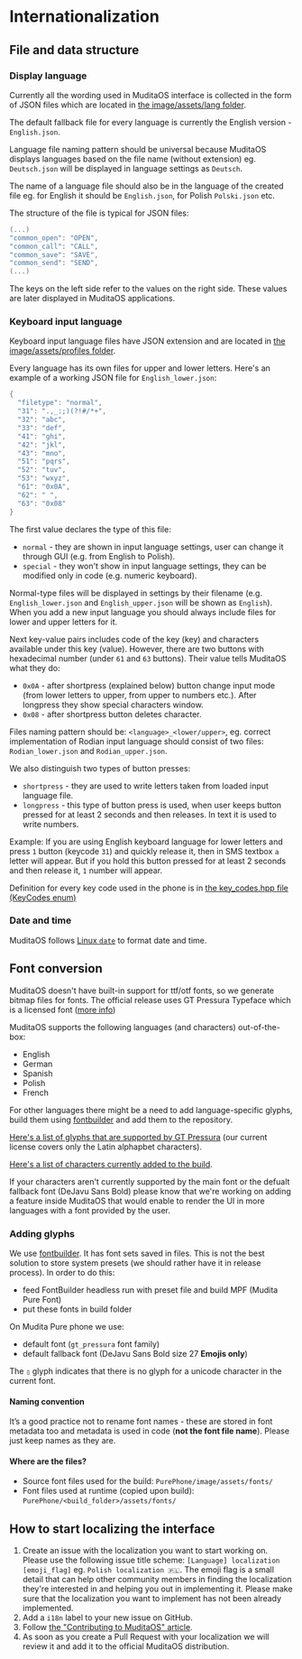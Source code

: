 # Internationalization

## File and data structure

### Display language
Currently all the wording used in MuditaOS interface is collected in the form of JSON files which are located in [the image/assets/lang folder](../image/assets/lang/).

The default fallback file for every language is currently the English version - `English.json`.

Language file naming pattern should be universal because MuditaOS displays languages based on the file name (without extension) eg. `Deutsch.json` will be displayed in language settings as `Deutsch`.

The name of a language file should also be in the language of the created file eg. for English it should be `English.json`, for Polish `Polski.json` etc.

The structure of the file is typical for JSON files:
```c++
(...)
"common_open": "OPEN",
"common_call": "CALL",
"common_save": "SAVE",
"common_send": "SEND",
(...)
```
The keys on the left side refer to the values on the right side. These values are later displayed in MuditaOS applications.

### Keyboard input language

Keyboard input language files have JSON extension and are located in [the image/assets/profiles folder](../image/assets/profiles/).

Every language has its own files for upper and lower letters. Here's an example of a working JSON file for `English_lower.json`:
```c++
{
  "filetype": "normal",
  "31": ".,_:;)(?!#/*+",
  "32": "abc",
  "33": "def",
  "41": "ghi",
  "42": "jkl",
  "43": "mno",
  "51": "pqrs",
  "52": "tuv",
  "53": "wxyz",
  "61": "0x0A",
  "62": " ",
  "63": "0x08"
}
```
The first value declares the type of this file:
- `normal` - they are shown in input language settings, user can change it through GUI (e.g. from English to Polish).
- `special` - they won't show in input language settings, they can be modified only in code (e.g. numeric keyboard).

Normal-type files will be displayed in settings by their filename (e.g. `English_lower.json` and `English_upper.json` will be shown as `English`). When you add a new input language you should always include files for lower and upper letters for it.

Next key-value pairs includes code of the key (key) and characters available under this key (value). However, there are two buttons with hexadecimal number (under `61` and `63` buttons). Their value tells MuditaOS what they do:
- `0x0A` - after shortpress (explained below) button change input mode (from lower letters to upper, from upper to numbers etc.). After longpress they show special characters window.
- `0x08` - after shortpress button deletes character.

Files naming pattern should be: `<language>_<lower/upper>`, eg. correct implementation of Rodian input language should consist of two files: `Rodian_lower.json` and `Rodian_upper.json`.

We also distinguish two types of button presses:
- `shortpress` - they are used to write letters taken from loaded input language file.
- `longpress` - this type of button press is used, when user keeps button pressed for at least 2 seconds and then releases. In text it is used to write numbers.

Example: If you are using English keyboard language for lower letters and press `1` button (keycode `31`) and quickly release it, then in SMS textbox `a` letter will appear. But if you hold this button pressed for at least 2 seconds and then release it, `1` number will appear.

Definition for every key code used in the phone is in [the key_codes.hpp file (KeyCodes enum)](../module-bsp/bsp/keyboard/key_codes.hpp)

### Date and time

MuditaOS follows [Linux `date`](https://man7.org/linux/man-pages/man1/date.1.html) to format date and time.

## Font conversion

MuditaOS doesn't have built-in support for ttf/otf fonts, so we generate bitmap files for fonts. The official release uses GT Pressura Typeface which is a licensed font ([more info](../LICENSE.md))

MuditaOS supports the following languages (and characters) out-of-the-box:

- English
- German 
- Spanish 
- Polish
- French

For other languages there might be a need to add language-specific glyphs, build them using [fontbuilder](https://github.com/mudita/fontbuilder) and add them to the repository.

[Here's a list of glyphs that are supported by GT Pressura](https://www.grillitype.com/api/storage/app/uploads/public/5b6/c52/16b/5b6c5216b40a8675629257.pdf) (our current license covers only the Latin alphapbet characters).

[Here's a list of characters currently added to the build](https://github.com/mudita/fontbuilder/blob/master/charset.txt).

If your characters aren't currently supported by the main font or the defualt fallback font (DeJavu Sans Bold) please know that we're working on adding a feature inside MuditaOS that would enable to render the UI in more languages with a font provided by the user.

### Adding glyphs

We use [fontbuilder](https://github.com/mudita/fontbuilder). It has font sets saved in files. This is not the best solution to store system presets (we should rather have it in release process). In order to do this:

- feed FontBuilder headless run with preset file and build MPF (Mudita Pure Font)
- put these fonts in build folder

On Mudita Pure phone we use:

- default font (`gt_pressura` font family)
- default fallback font (DeJavu Sans Bold size 27 **Emojis only**)

The `▯` glyph indicates that there is no glyph for a unicode character in the current font.

#### Naming convention

It’s a good practice not to rename font names - these are stored in font metadata too and metadata is used in code (**not the font file name**). Please just keep names as they are.

#### Where are the files?

- Source font files used for the build: `PurePhone/image/assets/fonts/`
- Font files used at runtime (copied upon build): `PurePhone/<build_folder>/assets/fonts/`

## How to start localizing the interface

1. Create an issue with the localization you want to start working on. Please use the following issue title scheme: `[Language] localization [emoji_flag]` eg. `Polish localization 🇵🇱`. The emoji flag is a small detail that can help other community members in finding the localization they're interested in and helping you out in implementing it. Please make sure that the localization you want to implement has not been already implemented.
2. Add a `i18n` label to your new issue on GitHub.
3. Follow [the "Contributing to MuditaOS" article](../CONTRIBUTING.md).
4. As soon as you create a Pull Request with your localization we will review it and add it to the official MuditaOS distribution.
